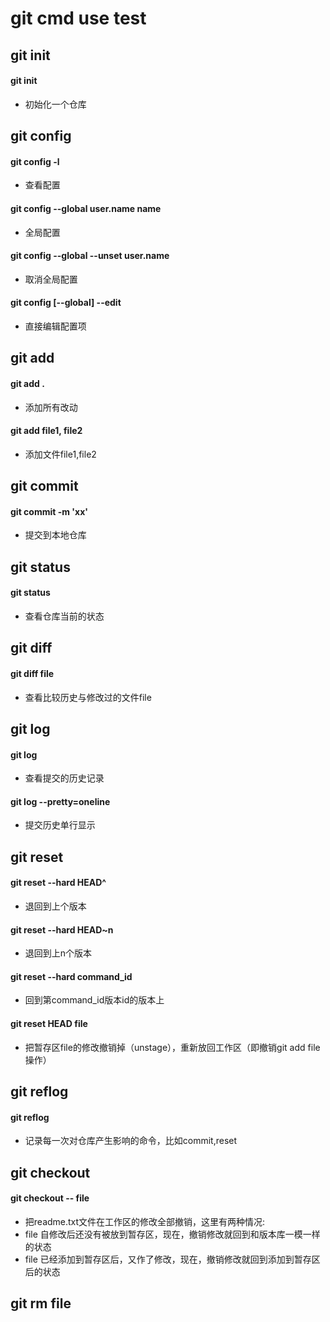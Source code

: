 git cmd use test
===

## git init

#### git init
- 初始化一个仓库



## git config

#### git config -l
- 查看配置

#### git config --global user.name name
- 全局配置

#### git config --global --unset user.name
- 取消全局配置

#### git config [--global] --edit
- 直接编辑配置项



## git add

#### git add .
- 添加所有改动

#### git add file1, file2
- 添加文件file1,file2



## git commit

#### git commit -m 'xx'
- 提交到本地仓库



## git status

#### git status 
- 查看仓库当前的状态



## git diff

#### git diff file
- 查看比较历史与修改过的文件file



## git log

#### git log
- 查看提交的历史记录

#### git log --pretty=oneline
- 提交历史单行显示



## git reset

#### git reset --hard HEAD^
- 退回到上个版本

#### git reset --hard HEAD~n
- 退回到上n个版本

#### git reset --hard command_id
- 回到第command_id版本id的版本上

#### git reset HEAD file
- 把暂存区file的修改撤销掉（unstage），重新放回工作区（即撤销git add file操作）



## git reflog

#### git reflog 
- 记录每一次对仓库产生影响的命令，比如commit,reset



## git checkout

#### git checkout -- file
- 把readme.txt文件在工作区的修改全部撤销，这里有两种情况:
- file 自修改后还没有被放到暂存区，现在，撤销修改就回到和版本库一模一样的状态
- file 已经添加到暂存区后，又作了修改，现在，撤销修改就回到添加到暂存区后的状态



## git rm file
